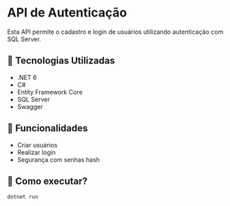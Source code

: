 # API de Autenticação

Esta API permite o cadastro e login de usuários utilizando autenticação com SQL Server.

## 🚀 Tecnologias Utilizadas

- .NET 6
- C#
- Entity Framework Core
- SQL Server
- Swagger

## 📌 Funcionalidades

- Criar usuários
- Realizar login
- Segurança com senhas hash

## 📖 Como executar?

```sh
dotnet run
